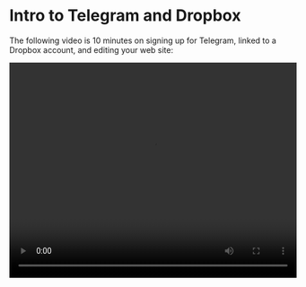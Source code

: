 # Intro to Telegram and Dropbox


<script>
function replaceVideo() {
	var html = '<object onerror="aroundvid.innerHTML = \'Must install Flash 9 or newer to see video\'" id="flashcontent" width="512" height="384" type="application/x-shockwave-flash" data="/assets/player.swf" style="visibility: visible;"><param name="bgcolor" value="#000000"><param name="allowscriptaccess" value="always"><param name="flashvars" value="videoPath=https://telegram-media.s3.amazonaws.com/initial_telegram_screencast.f4v&posterPath=/com/poster/myPosterFrame.jpg&skinPath=/com/skin/skin.swf"></object>';

	aroundvid.innerHTML = html;
	return false;
}

</script>

The following video is 10 minutes on signing up for Telegram, linked to a Dropbox account, and editing your web site:

<div id="aroundvid">
	<video controls width="512" height="384" src="https://telegram-media.s3.amazonaws.com/initial_telegram_screencast.mov"  onerror="replaceVideo()" >
       <object onerror="aroundvid.innerHTML = \'Must install Flash 9 or newer to see video\'" id="flashcontent" width="512" height="384" type="application/x-shockwave-flash" data="/assets/player.swf" style="visibility: visible;"><param name="bgcolor" value="#000000"><param name="allowscriptaccess" value="always"><param name="flashvars" value="videoPath=https://telegram-media.s3.amazonaws.com/initial_telegram_screencast.f4v&posterPath=/com/poster/myPosterFrame.jpg&skinPath=/com/skin/skin.swf"></object>
	</video>
</div>

[title: Intro to Telegram and Dropbox]: /
